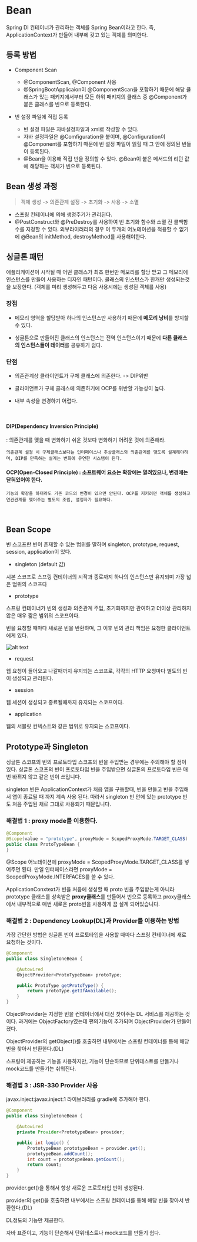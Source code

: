 # Bean

Spring DI 컨테이너가 관리하는 객체를 Spring Bean이라고 한다. 즉, ApplicationContext가 만들어 내부에 갖고 있는 객체를 의미한다.

## 등록 방법

- Component Scan

  - @ComponentScan, @Component 사용
  - @SpringBootApplicaion이 @ComponentScan을 포함하기 때문에 해당 클래스가 있는 패키지에서부터 모든 하위 패키지의 클래스 중 @Component가 붙은 클래스를 빈으로 등록한다.

- 빈 설정 파일에 직접 등록
  - 빈 설정 파일은 자바설정파일과 xml로 작성할 수 있다.
  - 자바 설정파일은 @Comfiguration을 붙이며, @Configuration이 @Component를 포함하기 때문에 빈 설정 파일이 읽힐 때 그 안에 정의된 빈들이 등록된다.
  - @Bean을 이용해 직접 빈을 정의할 수 있다. @Bean이 붙은 메서드의 리턴 값에 해당하는 객체가 빈으로 등록된다.

## Bean 생성 과정

> 객체 생성 -> 의존관계 설정 -> 초기화 -> 사용 -> 소멸

- 스프링 컨테이너에 의해 생명주기가 관리된다.
- @PostConstruct와 @PreDestroy를 사용하여 빈 초기화 함수와 소멸 전 콜백함수를 지정할 수 있다. 외부라이러리의 경우 이 두개의 어노테이션을 적용할 수 없기에 @Bean의 initMethod, destroyMethod를 사용해야한다.

## 싱글톤 패턴

애플리케이션이 시작될 때 어떤 클래스가 최초 한번만 메모리를 할당 받고 그 메모리에 인스턴스를 만들어 사용하는 디자인 패턴이다. 클래스의 인스턴스가 한개만 생성되는것을 보장한다. (객체를 미리 생성해두고 다음 사용시에는 생성된 객체를 사용)

### 장점

- 메모리 영역을 할당받아 하나의 인스턴스만 사용하기 때문에 **메모리 낭비**를 방지할 수 있다.

- 싱글톤으로 만들어진 클래스의 인스턴스는 전역 인스턴스이기 때문에 **다른 클래스의 인스턴스들이 데이터**를 공유하기 쉽다.

### 단점

- 의존관계상 클라이언트가 구체 클래스에 의존한다. -> DIP위반

- 클라이언트가 구체 클래스에 의존하기에 OCP를 위반할 가능성이 높다.

- 내부 속성을 변경하기 어렵다.

<br>

#### DIP(Dependency Inversion Principle)

: 의존관계를 맺을 때 변화하기 쉬운 것보다 변화하기 어려운 것에 의존해라.

    의존관계 설정 시 구체클래스보다는 인터페이스나 추상클래스와 의존관계를 맺도록 설계해야하며, DIP를 만족하는 설계는 변화에 유연한 시스템이 된다.

#### OCP(Open-Closed Principle) : 소프트웨어 요소는 확장에는 열려있으나, 변경에는 닫혀있어야 한다.

    기능의 확장을 하더라도 기존 코드의 변경이 있으면 안된다. OCP를 지키려면 객체를 생성하고 연관관계를 맺어주는 별도의 조립, 설정자가 필요하다.

<br>

## Bean Scope

빈 스코프란 빈이 존재할 수 있는 범위를 말하며 singleton, prototype, request, session, application이 있다.

- singleton (default 값)

시본 스코프로 스프링 컨테이너의 시작과 종료까지 하나의 인스턴스만 유지되며 가장 넓은 범위의 스코프다

- prototype

스프링 컨테이너가 빈의 생성과 의존관계 주입, 초기화까지만 관여하고 더이상 관리하지 않은 매우 짧은 범위의 스코프이다.

빈을 요청할 때마다 새로운 빈을 반환하며, 그 이후 빈의 관리 책임은 요청한 클라이언트에게 있다.

![alt text](Bean_proto.png)

- request

웹 요청이 들어오고 나갈때까지 유지되는 스코프로, 각각의 HTTP 요청마다 별도의 빈이 생성되고 관리된다.

- session

웹 세션이 생성되고 종료될때까지 유지되는 스코프이다.

- application

웹의 서블릿 컨텍스트와 같은 범위로 유지되는 스코프이다.

## Prototype과 Singleton

싱글톤 스코프의 빈의 프로토타입 스코프의 빈을 주입받는 경우에는 주의해야 할 점이 있다. 싱글톤 스코프의 빈이 프로토타입 빈을 주입받으면 싱글톤의 프로토타입 빈은 매번 바뀌지 않고 같은 빈이 쓰입니다.

singleton 빈은 ApplicationContext가 처음 앱을 구동할때, 빈을 만들고 빈을 주입해서 앱이 종료될 때 까지 계속 사용 된다. 따라서 singleton 빈 안에 있는 prototype 빈도 처음 주입된 채로 그대로 사용되기 때문입니다.

### 해결법 1 : proxy mode를 이용한다.

```java
@Component
@Scope(value = "prototype", proxyMode = ScopedProxyMode.TARGET_CLASS)
public class ProtoTypeBean {
}
```

@Scope 어노테이션에 proxyMode = ScopedProxyMode.TARGET_CLASS를 넣어주면 된다. 만일 인터페이스라면 proxyMode = ScopedProxyMode.INTERFACES를 쓸 수 있다.

ApplicationConxtext가 빈을 처음에 생성할 때 proto 빈을 주입받는게 아니라 prototype 클래스를 상속받은 **proxy클래스**를 만들어서 빈으로 등록하고 proxy클래스에서 내부적으로 매번 새로운 proto빈을 사용하게 끔 설계 되어있습니다.

### 해결법 2 : Dependency Lookup(DL)과 Provider를 이용하는 방법

가장 간단한 방법은 싱글톤 빈이 프로토타입을 사용할 때마다 스프링 컨테이너에 새로 요청하는 것이다.

```java
@Component
public class SingletoneBean {

    @Autowired
    ObjectProvider<ProtoTypeBean> protoType;

    public ProtoType getProtoType() {
        return protoType.getIfAvailable();
    }
}
```

ObjectProvider는 지정한 빈을 컨테이너에서 대신 찾아주는 DL 서비스를 제공하는 것이다. 과거에는 ObjectFactory였는데 편의기능이 추가되며 ObjectProvider가 만들어졌다.

ObjectProvider의 getObject()를 호출하면 내부에서는 스프링 컨테이너를 통해 해당 빈을 찾아서 반환한다.(DL)

스프링이 제공하는 기능을 사용하지만, 기능이 단순하므로 단위테스트를 만들거나 mock코드를 만들기는 쉬워진다.

### 해결법 3 : JSR-330 Provider 사용

javax.inject:javax.inject:1 라이브러리를 gradle에 추가해야 한다.

```java
@Component
public class SingletoneBean {

    @Autowired
    private Provider<PrototypeBean> provider;

    public int logic() {
        PrototypeBean prototypeBean = provider.get();
        prototypeBean.addCount();
        int count = prototypeBean.getCount();
        return count;
    }
}
```

provider.get()을 통해서 항상 새로운 프로토타입 빈이 생성된다.

provider의 get()을 호출하면 내부에서는 스프링 컨테이너를 통해 해당 빈을 찾아서 반환한다.(DL)

DL정도의 기능만 제공한다.

자바 표준이고, 기능이 단순해서 단위테스트나 mock코드를 만들기 쉽다.
